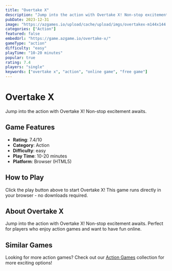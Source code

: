 ```yaml
---
title: "Overtake X"
description: "Jump into the action with Overtake X! Non-stop excitement awaits."
pubDate: 2023-12-31
image: "https://azgames.io/upload/cache/upload/imgs/overtakex-m144x144.webp"
categories: ["Action"]
featured: false
embedUrl: "https://game.azgame.io/overtake-x/"
gameType: "action"
difficulty: "easy"
playTime: "10-20 minutes"
popular: true
rating: 7.4
players: "single"
keywords: ["overtake x", "action", "online game", "free game"]
---
```


# Overtake X

Jump into the action with Overtake X! Non-stop excitement awaits.

## Game Features

- **Rating**: 7.4/10
- **Category**: Action
- **Difficulty**: easy
- **Play Time**: 10-20 minutes
- **Platform**: Browser (HTML5)

## How to Play

Click the play button above to start Overtake X! This game runs directly in your browser - no downloads required.

## About Overtake X

Jump into the action with Overtake X! Non-stop excitement awaits. Perfect for players who enjoy action games and want to have fun online.

## Similar Games

Looking for more action games? Check out our [Action Games](/categories/action) collection for more exciting options!
